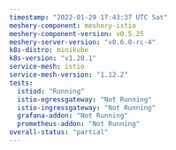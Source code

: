 ```yaml
---
timestamp: "2022-01-29 17:43:37 UTC Sat"
meshery-component: meshery-istio
meshery-component-version: v0.5.25
meshery-server-version: "v0.6.0-rc-4"
k8s-distro: minikube
k8s-version: "v1.20.1"
service-mesh: istio
service-mesh-version: "1.12.2"
tests:
  istiod: "Running"
  istio-egressgateway: "Not Running"
  istio-ingressgateway: "Not Running"
  grafana-addon: "Not Running"
  prometheus-addon: "Not Running"
overall-status: "partial"
---
```

